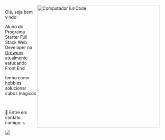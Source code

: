 <img src="https://raw.githubusercontent.com/MicaelliMedeiros/micaellimedeiros/master/image/computer-illustration.png" min-width="400px" max-width="400px" width="400px" align="right" alt="Computador iuriCode">

<p align="left">
  Olá, seja bem vindo!
</p>


<p align="left">
  Aluno do Programa Starter Full Stack Web Developer na <a href="https://growdev.com.br" alt="Growdev">Growdev</a> atualmente estudando Front End
</p>
<p> tenho como hobbies solucionar cubos mágicos <p>


<br>


<p align="left">
  💌 Entre em contato comigo: ⤵️
</p>


  <a href="https://www.linkedin.com/in/eduardo-reis4606//" alt="Linkedin">
  <img src="https://img.shields.io/badge/-Linkedin-0e76a8?style=flat-square&logo=Linkedin&logoColor=white&link=https://https://www.linkedin.com/in/eduardo-reis4606/" /></a>

</p>  
